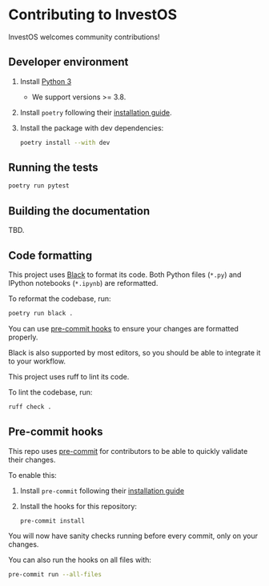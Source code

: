 # Contributing to InvestOS

InvestOS welcomes community contributions!

## Developer environment

1. Install [Python 3](https://www.python.org/downloads/)
    - We support versions >= 3.8.
2. Install `poetry` following their [installation guide](https://python-poetry.org/docs/#installation).
3. Install the package with dev dependencies:

    ```sh
    poetry install --with dev
    ```

## Running the tests

```sh
poetry run pytest
```

## Building the documentation

TBD.

## Code formatting

This project uses [Black](https://black.readthedocs.io/en/stable/) to format its code.
Both Python files (`*.py`) and IPython notebooks (`*.ipynb`) are reformatted.

To reformat the codebase, run:

```sh
poetry run black .
```

You can use [pre-commit hooks](#pre-commit-hooks) to ensure your changes are formatted properly.

Black is also supported by most editors, so you should be able to integrate it to your workflow.

This project uses ruff to lint its code.

To lint the codebase, run:

```sh
ruff check .
```

## Pre-commit hooks

This repo uses [pre-commit](https://pre-commit.com/) for contributors to be able to quickly validate their changes.

To enable this:

1. Install `pre-commit` following their [installation guide](https://pre-commit.com/#install)
2. Install the hooks for this repository:

    ```sh
    pre-commit install
    ```

You will now have sanity checks running before every commit, only on your changes.

You can also run the hooks on all files with:

```sh
pre-commit run --all-files
```
